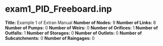 # exam1_PID_Freeboard.inp
**Title:** Example 1 of Extran Manual
**Number of Nodes:** 9
**Number of Links:** 8
**Number of Pumps:** 0
**Number of Weirs:** 0
**Number of Orifices:** 1
**Number of Outfalls:** 1
**Number of Storages:** 0
**Number of Outlets:** 0
**Number of Subcatchments:** 0
**Number of Raingages:** 0
